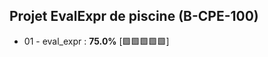 ## Projet EvalExpr de piscine (B-CPE-100)

- 01 - eval_expr : **75.0%** [:green_square::green_square::green_square::green_square::green_square:]
